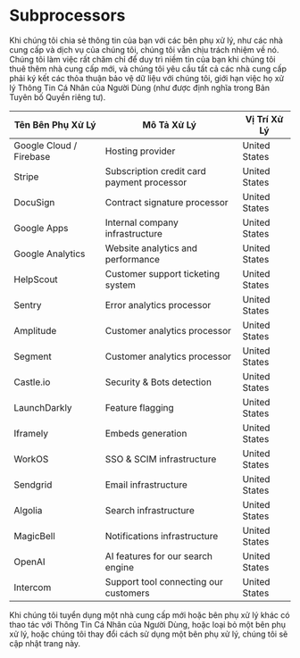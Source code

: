 # Subprocessors

Khi chúng tôi chia sẻ thông tin của bạn với các bên phụ xử lý, như các nhà cung cấp và dịch vụ của chúng tôi, chúng tôi vẫn chịu trách nhiệm về nó. Chúng tôi làm việc rất chăm chỉ để duy trì niềm tin của bạn khi chúng tôi thuê thêm nhà cung cấp mới, và chúng tôi yêu cầu tất cả các nhà cung cấp phải ký kết các thỏa thuận bảo vệ dữ liệu với chúng tôi, giới hạn việc họ xử lý Thông Tin Cá Nhân của Người Dùng (như được định nghĩa trong Bản Tuyên bố Quyền riêng tư).

<table data-full-width="true"><thead><tr><th>Tên Bên Phụ Xử Lý</th><th>Mô Tả Xử Lý</th><th>Vị Trí Xử Lý</th></tr></thead><tbody><tr><td>Google Cloud / Firebase</td><td>Hosting provider</td><td>United States</td></tr><tr><td>Stripe</td><td>Subscription credit card payment processor</td><td>United States</td></tr><tr><td>DocuSign</td><td>Contract signature processor</td><td>United States</td></tr><tr><td>Google Apps</td><td>Internal company infrastructure</td><td>United States</td></tr><tr><td>Google Analytics</td><td>Website analytics and performance</td><td>United States</td></tr><tr><td>HelpScout</td><td>Customer support ticketing system</td><td>United States</td></tr><tr><td>Sentry</td><td>Error analytics processor</td><td>United States</td></tr><tr><td>Amplitude</td><td>Customer analytics processor</td><td>United States</td></tr><tr><td>Segment</td><td>Customer analytics processor</td><td>United States</td></tr><tr><td>Castle.io</td><td>Security &#x26; Bots detection</td><td>United States</td></tr><tr><td>LaunchDarkly</td><td>Feature flagging</td><td>United States</td></tr><tr><td>Iframely</td><td>Embeds generation</td><td>United States</td></tr><tr><td>WorkOS</td><td>SSO &#x26; SCIM infrastructure</td><td>United States</td></tr><tr><td>Sendgrid</td><td>Email infrastructure</td><td>United States</td></tr><tr><td>Algolia</td><td>Search infrastructure</td><td>United States</td></tr><tr><td>MagicBell</td><td>Notifications infrastructure</td><td>United States</td></tr><tr><td>OpenAI</td><td>AI features for our search engine</td><td>United States</td></tr><tr><td>Intercom</td><td>Support tool connecting our customers</td><td>United States</td></tr></tbody></table>

Khi chúng tôi tuyển dụng một nhà cung cấp mới hoặc bên phụ xử lý khác có thao tác với Thông Tin Cá Nhân của Người Dùng, hoặc loại bỏ một bên phụ xử lý, hoặc chúng tôi thay đổi cách sử dụng một bên phụ xử lý, chúng tôi sẽ cập nhật trang này.

